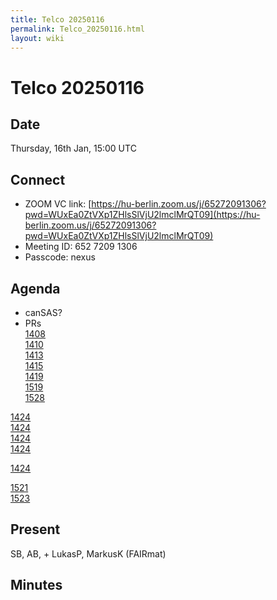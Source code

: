 ```yaml
---
title: Telco 20250116
permalink: Telco_20250116.html
layout: wiki
---
```

Telco 20250116
==============

Date
----

Thursday, 16th Jan, 15:00 UTC


Connect
-------
* ZOOM VC link: [https://hu-berlin.zoom.us/j/65272091306?pwd=WUxEa0ZtVXp1ZHlsSlVjU2lmclMrQT09](https://hu-berlin.zoom.us/j/65272091306?pwd=WUxEa0ZtVXp1ZHlsSlVjU2lmclMrQT09)
* Meeting ID: 652 7209 1306
* Passcode: nexus

Agenda
------
* canSAS?
* PRs  
[1408](https://github.com/nexusformat/definitions/pull/1408)  
[1410](https://github.com/nexusformat/definitions/pull/1410)  
[1413](https://github.com/nexusformat/definitions/pull/1413)  
[1415](https://github.com/nexusformat/definitions/pull/1415)  
[1419](https://github.com/nexusformat/definitions/pull/1419)  
[1519](https://github.com/nexusformat/definitions/pull/1519)  
[1528](https://github.com/nexusformat/definitions/pull/1528)  
  
[1424](https://github.com/nexusformat/definitions/pull/1424)  
[1424](https://github.com/nexusformat/definitions/pull/1423)  
[1424](https://github.com/nexusformat/definitions/pull/1422)  
[1424](https://github.com/nexusformat/definitions/pull/1425)  
  
[1424](https://github.com/nexusformat/definitions/pull/1421)  
  
[1521](https://github.com/nexusformat/definitions/pull/1521)  
[1523](https://github.com/nexusformat/definitions/pull/1523)  


Present
-------
SB, AB,  + LukasP, MarkusK (FAIRmat)

Minutes
-------

